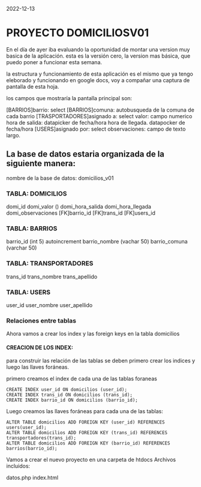 2022-12-13
# PROYECTO DOMICILIOSV01
En el día de ayer iba evaluando la oportunidad de montar una version muy basica de la aplicación.
esta es la versión cero, la version mas básica, que puedo poner a funcionar esta semana.

la estructura y funcionamiento de esta aplicación es el mismo que ya tengo eleborado y funcionando en google docs, voy a compañar una captura de pantalla de esta hoja.

los campos que mostraría la pantalla principal son:

[BARRIOS]barrio: select
[BARRIOS]comuna: autobusqueda de la comuna de cada barrio
[TRASPORTADORES]asignado a: select
valor: campo numerico
hora de salida: datapicker de fecha/hora
hora de llegada. datapocker de fecha/hora
[USERS]asignado por: select
observaciones: campo de texto largo.


## La base de datos estaria organizada de la siguiente manera:
nombre de la base de datos: domicilios_v01

### TABLA: DOMICILIOS
domi_id
domi_valor ()
domi_hora_salida
domi_hora_llegada
domi_observaciones
[FK]barrio_id
[FK]trans_id
[FK]users_id

### TABLA: BARRIOS
barrio_id (int 5) autoincrement
barrio_nombre (vachar 50)
barrio_comuna (varchar 50)

### TABLA: TRANSPORTADORES
trans_id
trans_nombre
trans_apellido

### TABLA: USERS
user_id
user_nombre
user_apellido


### Relaciones entre tablas
Ahora vamos a crear los index y las foreign keys en la tabla domicilios

#### CREACION DE LOS INDEX:

para construir las relación de las tablas se deben primero crear los indices y luego las llaves foráneas.

primero creamos el index de cada una de las tablas foraneas
```
CREATE INDEX user_id ON domicilios (user_id);
CREATE INDEX trans_id ON domicilios (trans_id);
CREATE INDEX barrio_id ON domicilios (barrio_id);
```

Luego creamos las llaves foráneas para cada una de las tablas:
```
ALTER TABLE domicilios ADD FOREIGN KEY (user_id) REFERENCES users(user_id);
ALTER TABLE domicilios ADD FOREIGN KEY (trans_id) REFERENCES transportadores(trans_id);
ALTER TABLE domicilios ADD FOREIGN KEY (barrio_id) REFERENCES barrios(barrio_id);
```

Vamos a crear el nuevo proyecto en una carpeta de htdocs
Archivos incluidos:

datos.php
index.html

